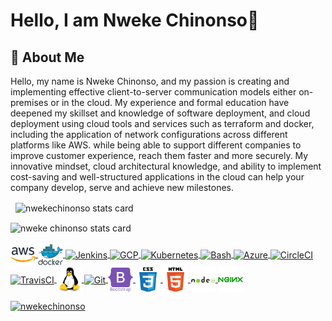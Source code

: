 # Hello, I am Nweke Chinonso👋
## 🚀 About Me

Hello, my name is Nweke Chinonso, and my passion is creating and implementing effective client-to-server communication models either on-premises or in the cloud. My experience and formal education have deepened my skillset and knowledge of software deployment, and cloud deployment using cloud tools and services such as terraform and docker, including the application of network configurations across different platforms like AWS. while being able to support different companies to improve customer experience, reach them faster and more securely. My innovative mindset, cloud architectural knowledge, and ability to implement cost-saving and well-structured applications in the cloud can help your company develop, serve and achieve new milestones.<p>&nbsp;
<img align="center" src="https://github-readme-stats.vercel.app/api?username=nwekechinonso&show_icons=true&theme=merko&title_color=000000&text_color=000000&bg_color=ffffff&hide_border=true" alt="nwekechinonso stats card" /></p>
<p>
<img align="center" src="https://github-readme-stats.vercel.app/api/top-langs?username=nwekechinonso&theme=dracula&title_color=000000&text_color=050505&bg_color=f9f1f1&hide_border=true&layout=compact" alt="nweke chinonso stats card" /></p>
<a href="https://aws.amazon.com" target="blank">
<img align="center" src="https://raw.githubusercontent.com/devicons/devicon/master/icons/amazonwebservices/amazonwebservices-original-wordmark.svg" alt="AWS" height="40" width="40" />
</a>
<a href="https://www.docker.com/" target="blank">
<img align="center" src="https://raw.githubusercontent.com/devicons/devicon/master/icons/docker/docker-original-wordmark.svg" alt="Docker" height="40" width="40" />
</a>
<a href="https://www.jenkins.io" target="blank">
<img align="center" src="https://www.vectorlogo.zone/logos/jenkins/jenkins-icon.svg" alt="Jenkins" height="40" width="40" />
</a>
<a href="https://cloud.google.com" target="blank">
<img align="center" src="https://www.vectorlogo.zone/logos/google_cloud/google_cloud-icon.svg" alt="GCP" height="40" width="40" />
</a>
<a href="https://kubernetes.io" target="blank">
<img align="center" src="https://www.vectorlogo.zone/logos/kubernetes/kubernetes-icon.svg" alt="Kubernetes" height="40" width="40" />
</a>
<a href="https://www.gnu.org/software/bash/" target="blank">
<img align="center" src="https://www.vectorlogo.zone/logos/gnu_bash/gnu_bash-icon.svg" alt="Bash" height="40" width="40" />
</a>
<a href="https://azure.microsoft.com/en-in/" target="blank">
<img align="center" src="https://www.vectorlogo.zone/logos/microsoft_azure/microsoft_azure-icon.svg" alt="Azure" height="40" width="40" />
</a>
<a href="https://circleci.com" target="blank">
<img align="center" src="https://www.vectorlogo.zone/logos/circleci/circleci-icon.svg" alt="CircleCI" height="40" width="40" />
</a>
<a href="https://travis-ci.org" target="blank">
<img align="center" src="https://www.vectorlogo.zone/logos/travis-ci/travis-ci-icon.svg" alt="TravisCI" height="40" width="40" />
</a>
<a href="https://www.linux.org/" target="blank">
<img align="center" src="https://raw.githubusercontent.com/devicons/devicon/master/icons/linux/linux-original.svg" alt="Linux" height="40" width="40" />
</a>
<a href="https://git-scm.com/" target="blank">
<img align="center" src="https://www.vectorlogo.zone/logos/git-scm/git-scm-icon.svg" alt="Git" height="40" width="40" />
</a>
<a href="https://getbootstrap.com" target="blank">
<img align="center" src="https://raw.githubusercontent.com/devicons/devicon/master/icons/bootstrap/bootstrap-plain-wordmark.svg" alt="Bootstrap" height="40" width="40" />
</a>
<a href="https://www.w3schools.com/css/" target="blank">
<img align="center" src="https://raw.githubusercontent.com/devicons/devicon/master/icons/css3/css3-original-wordmark.svg" alt="Css3" height="40" width="40" />
</a>
<a href="https://www.w3.org/html/" target="blank">
<img align="center" src="https://raw.githubusercontent.com/devicons/devicon/master/icons/html5/html5-original-wordmark.svg" alt="Html5" height="40" width="40" />
</a>
<a href="https://nodejs.org" target="blank">
<img align="center" src="https://raw.githubusercontent.com/devicons/devicon/master/icons/nodejs/nodejs-original-wordmark.svg" alt="Node.js" height="40" width="40" />
</a>
<a href="https://www.nginx.com" target="blank">
<img align="center" src="https://raw.githubusercontent.com/devicons/devicon/master/icons/nginx/nginx-original.svg" alt="Nginx" height="40" width="40" board-bottom="30" />
</a>
    
<p align="left">
<a href="https://github.com/ryo-ma/github-profile-trophy">
<img src="https://github-profile-trophy.vercel.app/?username=nwekechinonso" alt="nwekechinonso" />
</a>
</p>
